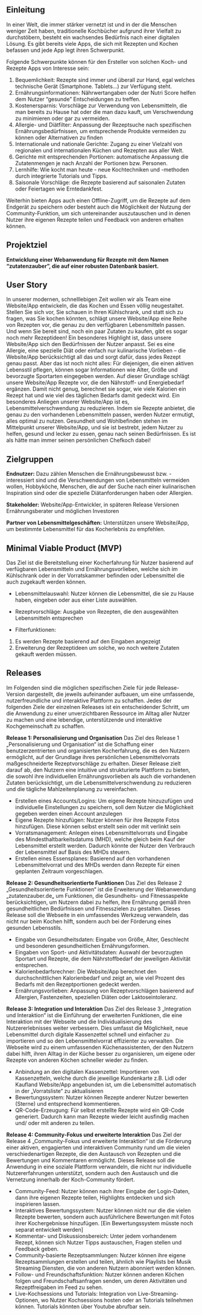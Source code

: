 ## Einleitung

In einer Welt, die immer stärker vernetzt ist und in der die Menschen weniger Zeit haben, traditionelle Kochbücher aufgrund ihrer Vielfalt zu durchstöbern, besteht ein wachsendes Bedürfnis nach einer digitalen Lösung. Es gibt bereits viele Apps, die sich mit Rezepten und Kochen befassen und jede App legt ihren Schwerpunkt. 
<!-- blank line -->
Folgende Schwerpunkte können für den Ersteller von solchen Koch- und Rezepte Apps von Interesse sein:
<!-- blank line -->
1.	Bequemlichkeit:  Rezepte sind immer und überall zur Hand, egal welches technische Gerät (Smartphone. Tablets...) zur Verfügung steht.
2.	Ernährungsinformationen: Nährwertangaben oder der Nutri Score helfen dem Nutzer “gesunde” Entscheidungen zu treffen.
3.	Kostenersparnis: Vorschläge zur Verwendung von Lebensmitteln, die man bereits zu Hause hat oder die man dazu kauft, um Verschwendung zu minimieren oder gar zu vermeiden.
4.	Allergie- und Diätfilter: Anpassung der Rezeptsuche nach spezifischen Ernährungsbedürfnissen, um entsprechende Produkte vermeiden zu können oder Alternativen zu finden
5.	Internationale und nationale Gerichte:  Zugang zu einer Vielzahl von regionalen und internationalen Küchen und Rezepten aus aller Welt.
6.	Gerichte mit entsprechenden Portionen:  automatische Anpassung die Zutatenmengen je nach Anzahl der Portionen bzw. Personen.
7.	Lernhilfe: Wie kocht man heute - neue Kochtechniken und -methoden durch integrierte Tutorials und Tipps.
8.	Saisonale Vorschläge:  die Rezepte basierend auf saisonalen Zutaten oder Feiertagen wie Erntedankfest.
<!-- blank line -->
Weiterhin bieten Apps auch einen Offline-Zugriff, um die Rezepte auf dem Endgerät zu speichern oder besteht auch die Möglichkeit der Nutzung der Community-Funktion, um sich untereinander auszutauschen und in denen Nutzer ihre eigenen Rezepte teilen und Feedback von anderen erhalten können.
<!-- blank line -->
## Projektziel
<!-- blank line -->
**Entwicklung einer Webanwendung für Rezepte mit dem Namen “zutatenzauber”, die auf einer robusten Datenbank basiert.**
<!-- blank line -->

## User Story
In unserer modernen, schnelllebigen Zeit wollen wir als Team eine Website/App entwickeln, die das Kochen und Essen völlig neugestaltet. Stellen Sie sich vor, Sie schauen in Ihren Kühlschrank, und statt sich zu fragen, was Sie kochen könnten, schlägt unsere Website/App eine Reihe von Rezepten vor, die genau zu den verfügbaren Lebensmitteln passen. Und wenn Sie bereit sind, noch ein paar Zutaten zu kaufen, gibt es sogar noch mehr Rezeptideen! Ein besonderes Highlight ist, dass unsere Website/App sich den Bedürfnissen der Nutzer anpasst. Sei es eine Allergie, eine spezielle Diät oder einfach nur kulinarische Vorlieben – die Website/App berücksichtigt all das und sorgt dafür, dass jedes Rezept genau passt. Aber das ist noch nicht alles: Für diejenigen, die einen aktiven Lebensstil pflegen, können sogar Informationen wie Alter, Größe und bevorzugte Sportarten eingegeben werden. Auf dieser Grundlage schlägt unsere Website/App Rezepte vor, die den Nährstoff- und Energiebedarf ergänzen. Damit nicht genug, berechnet sie sogar, wie viele Kalorien ein Rezept hat und wie viel des täglichen Bedarfs damit gedeckt wird. Ein besonderes Anliegen unserer Website/App ist es, Lebensmittelverschwendung zu reduzieren. Indem sie Rezepte anbietet, die genau zu den vorhandenen Lebensmitteln passen, werden Nutzer ermutigt, alles optimal zu nutzen. Gesundheit und Wohlbefinden stehen im Mittelpunkt unserer Website/App, und sie ist bestrebt, jedem Nutzer zu helfen, gesund und lecker zu essen, genau nach seinen Bedürfnissen. Es ist als hätte man immer seinen persönlichen Chefkoch dabei!
<!-- blank line -->
## Zielgruppen
<!-- blank line -->
**Endnutzer:**
Dazu zählen Menschen die Ernährungsbewusst bzw. - interessiert sind und die Verschwendungen von Lebensmitteln vermeiden wollen, Hobbyköche, Menschen, die auf der Suche nach einer kulinarischen Inspiration sind oder die spezielle Diätanforderungen haben oder Allergien.
<!-- blank line -->
**Stakeholder:**
Website/App-Entwickler, in späteren Release Versionen Ernährungsberater und möglichen Investoren
<!-- blank line -->
**Partner von Lebensmittelgeschäften:**
Unterstützen unsere Website/App, um bestimmte Lebensmittel für das Kocherlebnis zu empfehlen.


<!-- blank line -->
## Minimal Viable Product (MVP)
<!-- blank line -->
Das Ziel ist die Bereitstellung einer Kocherfahrung für Nutzer basierend auf verfügbaren Lebensmitteln und Ernährungsvorlieben, welche sich im Kühlschrank oder in der Vorratskammer befinden oder Lebensmittel die auch zugekauft werden können.
<!-- blank line -->
- Lebensmittelauswahl:
Nutzer können die Lebensmittel, die sie zu Hause haben, eingeben oder aus einer Liste auswählen. 
<!-- blank line -->
- Rezeptvorschläge:
Ausgabe von Rezepten, die den ausgewählten Lebensmitteln entsprechen
<!-- blank line -->
- Filterfunktionen:
1.	Es werden Rezepte basierend auf den Eingaben angezeigt 
2.	Erweiterung der Rezeptideen um solche, wo noch weitere Zutaten gekauft werden müssen.

<!-- blank line -->
## Releases
<!-- blank line -->
Im Folgenden sind die möglichen spezifischen Ziele für jede Release-Version dargestellt, die jeweils aufeinander aufbauen, um eine umfassende, nutzerfreundliche und interaktive Plattform zu schaffen. Jedes der folgenden Ziele der einzelnen Releases ist ein entscheidender Schritt, um die Anwendung zu einer unverzichtbaren Ressource im Alltag aller Nutzer zu machen und eine lebendige, unterstützende und interaktive Kochgemeinschaft zu schaffen.
<!-- blank line -->
**Release 1: Personalisierung und Organisation**
Das Ziel des Release 1 „Personalisierung und Organisation“ ist die Schaffung einer benutzerzentrierten und organisierten Kocherfahrung, die es den Nutzern ermöglicht, auf der Grundlage ihres persönlichen Lebensmittelvorrats maßgeschneiderte Rezeptvorschläge zu erhalten. Dieser Release zielt darauf ab, den Nutzern eine intuitive und strukturierte Plattform zu bieten, die sowohl ihre individuellen Ernährungsvorlieben als auch die vorhandenen Zutaten berücksichtigt, um die Lebensmittelverschwendung zu reduzieren und die tägliche Mahlzeitenplanung zu vereinfachen.
- Erstellen eines Accounts/Logins:
Um eigene Rezepte hinzuzufügen und individuelle Einstellungen zu speichern, soll dem Nutzer die Möglichkeit gegeben werden einen Account anzulegen
- Eigene Rezepte hinzufügen:
Nutzer können für ihre Rezepte Fotos hinzufügen. Diese können selbst erstellt sein oder mit verlinkt sein
- Vorratsmanagement:
Anlegen eines Lebensmittelvorrats und Eingabe des Mindesthaltbarkeitsdatums (MHD), welche gleich beim Kauf der Lebensmittel erstellt werden. Dadurch könnte der Nutzer den Verbrauch der Lebensmittel auf Basis des MHDs steuern.
- Erstellen eines Essensplanes:
Basierend auf den vorhandenen Lebensmittelvorrat und des MHDs werden dann Rezepte für einen geplanten Zeitraum vorgeschlagen.
<!-- blank line -->
**Release 2: Gesundheitsorientierte Funktionen**
Das Ziel des Release 2 „Gesundheitsorientierte Funktionen“ ist die Erweiterung der Webanwendung „zutatenzauber.de„ um Funktionen, die Gesundheits- und Fitnessaspekte berücksichtigen, um Nutzern dabei zu helfen, ihre Ernährung gemäß ihren gesundheitlichen Bedürfnissen und Fitnesszielen zu gestalten. Dieses Release soll die Webseite in ein umfassendes Werkzeug verwandeln, das nicht nur beim Kochen hilft, sondern auch bei der Förderung eines gesunden Lebensstils.
- Eingabe von Gesundheitsdaten:
Eingabe von Größe, Alter, Geschlecht und besonderen gesundheitlichen Ernährungsformen.
- Eingaben von Sport- und Aktivitätsdaten:
Auswahl der bevorzugten Sportart und Rezepte, die dem Nährstoffbedarf der jeweiligen Aktivität entsprechen.
- Kalorienbedarfsrechner:
Die Website/App berechnet den durchschnittlichen Kalorienbedarf und zeigt an, wie viel Prozent des Bedarfs mit den Rezeptportionen gedeckt werden.
- Ernährungsvorlieben:
Anpassung von Rezeptvorschlägen basierend auf Allergien, Fastenzeiten, speziellen Diäten oder Laktoseintoleranz.
<!-- blank line -->
**Release 3: Integration und Interaktion**
Das Ziel des Release 3 „Integration und Interaktion“ ist die Einführung der erweiterten Funktionen, die eine Interaktion mit der Webseite und die Individualisierung des Nutzererlebnisses weiter verbessern. Dies umfasst die Möglichkeit, neue Lebensmittel durch digitale Kassenzettel schnell und einfacher zu importieren und so den Lebensmittelvorrat effizienter zu verwalten. Die Webseite wird zu einem umfassenden Küchenassistenten, der den Nutzern dabei hilft, ihren Alltag in der Küche besser zu organisieren, um eigene oder Rezepte von anderen Köchen schneller wieder zu finden. 
- Anbindung an den digitalen Kassenzettel:
Importieren von Kassenzetteln, welche durch die jeweilige Kundenkarte z.B. Lidl oder Kaufland Website/App angebunden ist, um die Lebensmittel automatisch in der „Vorratsliste“ zu aktualisieren
- Bewertungssystem:
Nutzer können Rezepte anderer Nutzer bewerten (Sterne) und entsprechend kommentieren.
- QR-Code-Erzeugung:
Für selbst erstellte Rezepte wird ein QR-Code generiert. Dadurch kann man  Rezepte wieder leicht ausfindig machen und/ oder mit anderen zu teilen.
<!-- blank line -->
**Release 4: Community-Fokus und erweiterte Interaktion**
Das Ziel der Release 4 „Community-Fokus und erweiterte Interaktion“ ist die Förderung einer aktiven, engagierten und interaktiven Community rund um die vielen verschiedenartigen Rezepte, die den Austausch von Rezepten und die Bewertungen und Kommentaren ermöglicht. Dieses Release soll die Anwendung in eine soziale Plattform verwandeln, die nicht nur individuelle Nutzererfahrungen unterstützt, sondern auch den Austausch und die Vernetzung innerhalb der Koch-Community fördert.
- Community-Feed:
Nutzer können nach ihrer Eingabe der Login-Daten, dann  ihre eigenen Rezepte teilen, Highlights entdecken und sich inspirieren lassen.
- Interaktives Bewertungssystem:
Nutzer können nicht nur die die vielen Rezepte bewerten, sondern auch ausführlichere Bewertungen mit Fotos ihrer Kochergebnisse hinzufügen. [Ein Bewertungssystem müsste noch separat entwickelt werden]
- Kommentar- und Diskussionsbereich:
Unter jedem vorhandenem Rezept, können sich Nutzer Tipps austauschen, Fragen stellen und Feedback geben.
- Community-basierte Rezeptsammlungen:
Nutzer können ihre eigene Rezeptsammlungen erstellen und teilen, ähnlich wie Playlists bei Musik Streaming Diensten, die von anderen Nutzern abonniert werden können.
- Follow- und Freundschaftsfunktion:
Nutzer können anderen Köchen folgen und Freundschaftsanfragen senden, um deren Aktivitäten und Rezeptfreigaben im Feed zu sehen. 
- Live-Kochsessions und Tutorials:
Integration von Live-Streaming-Optionen, wo Nutzer Kochsessions hosten oder an Tutorials teilnehmen können. Tutorials könnten über Youtube abrufbar sein.
